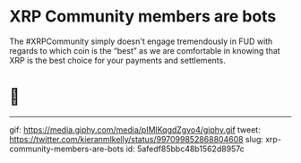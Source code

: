 # XRP Community members are bots
    
The #XRPCommunity simply doesn't engage tremendously in FUD with regards to which coin is the “best” as we are comfortable in knowing that XRP is the best choice for your payments and settlements.

# 🎉

---

gif: https://media.giphy.com/media/pIMlKqgdZgvo4/giphy.gif
tweet: https://twitter.com/kieranmlkelly/status/997099852868804608
slug: xrp-community-members-are-bots
id: 5afedf85bbc48b1562d8957c